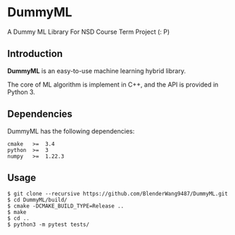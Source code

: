 # DummyML
A Dummy ML Library For NSD Course Term Project (: P)

## Introduction
**DummyML** is an easy-to-use machine learning hybrid library.

The core of ML algorithm is implement in C++, and the API is provided in Python 3.

## Dependencies

DummyML has the following dependencies:

    cmake   >=  3.4
    python  >=  3
    numpy   >=  1.22.3
## Usage

    $ git clone --recursive https://github.com/BlenderWang9487/DummyML.git
    $ cd DummyML/build/
    $ cmake -DCMAKE_BUILD_TYPE=Release ..
    $ make
    $ cd ..
    $ python3 -m pytest tests/